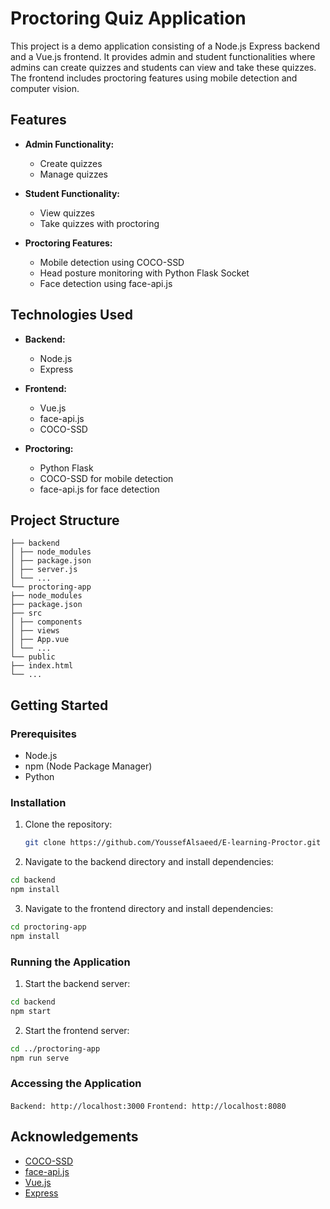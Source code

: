 # Proctoring Quiz Application

This project is a demo application consisting of a Node.js Express backend and a Vue.js frontend. It provides admin and student functionalities where admins can create quizzes and students can view and take these quizzes. The frontend includes proctoring features using mobile detection and computer vision.

## Features

- **Admin Functionality:**
  - Create quizzes
  - Manage quizzes

- **Student Functionality:**
  - View quizzes
  - Take quizzes with proctoring

- **Proctoring Features:**
  - Mobile detection using COCO-SSD
  - Head posture monitoring with Python Flask Socket
  - Face detection using face-api.js

## Technologies Used

- **Backend:**
  - Node.js
  - Express

- **Frontend:**
  - Vue.js
  - face-api.js
  - COCO-SSD

- **Proctoring:**
  - Python Flask
  - COCO-SSD for mobile detection
  - face-api.js for face detection

## Project Structure

```
├── backend
│ ├── node_modules
│ ├── package.json
│ ├── server.js
│ └── ...
└── proctoring-app
├── node_modules
├── package.json
├── src
│ ├── components
│ ├── views
│ ├── App.vue
│ └── ...
└── public
├── index.html
└── ...
```

## Getting Started

### Prerequisites

- Node.js
- npm (Node Package Manager)
- Python

### Installation

1. Clone the repository:
   ```bash
   git clone https://github.com/YoussefAlsaeed/E-learning-Proctor.git
   ```
2. Navigate to the backend directory and install dependencies:
```bash
cd backend
npm install
```
3. Navigate to the frontend directory and install dependencies:
```bash
cd proctoring-app
npm install
```

### Running the Application
1. Start the backend server:
```bash
cd backend
npm start
```
2. Start the frontend server:
```bash
cd ../proctoring-app
npm run serve
```

### Accessing the Application
`Backend: http://localhost:3000`
`Frontend: http://localhost:8080`

## Acknowledgements

- [COCO-SSD](https://github.com/tensorflow/tfjs-models/tree/master/coco-ssd)
- [face-api.js](https://github.com/justadudewhohacks/face-api.js)
- [Vue.js](https://vuejs.org/)
- [Express](https://expressjs.com/)

